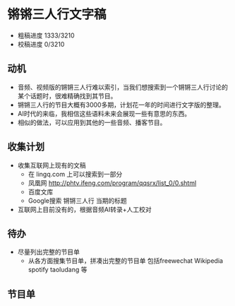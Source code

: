 # 锵锵三人行文字稿

- 粗稿进度 1333/3210
- 校稿进度 0/3210
## 动机
- 音频、视频版的锵锵三人行难以索引，当我们想搜索到一个锵锵三人行讨论的某个话题时，很难精确找到其节目。
- 锵锵三人行的节目大概有3000多期，计划花一年的时间进行文字版的整理。
- AI时代的来临，我相信这些语料未来会展现一些有意思的东西。
- 相似的做法，可以应用到其他的一些音频、播客节目。

## 收集计划
- 收集互联网上现有的文稿
  - 在 lingq.com 上可以搜索到一部分
  - 凤凰网 http://phtv.ifeng.com/program/qqsrx/list_0/0.shtml  
  - 百度文库
  - Google搜索 锵锵三人行 当期的标题
- 互联网上目前没有的，根据音频AI转录+人工校对

## 待办
- 尽量列出完整的节目单
    - 从各方面搜集节目单，拼凑出完整的节目单 包括freewechat Wikipedia spotify taoludang 等

## 节目单

